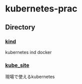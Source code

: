 # kubernetes-prac

## Directory

### [kind](./kind/)

kubernetes ind docker

### [kube_site](./kube_site/)

現場で使えるkubernetes
